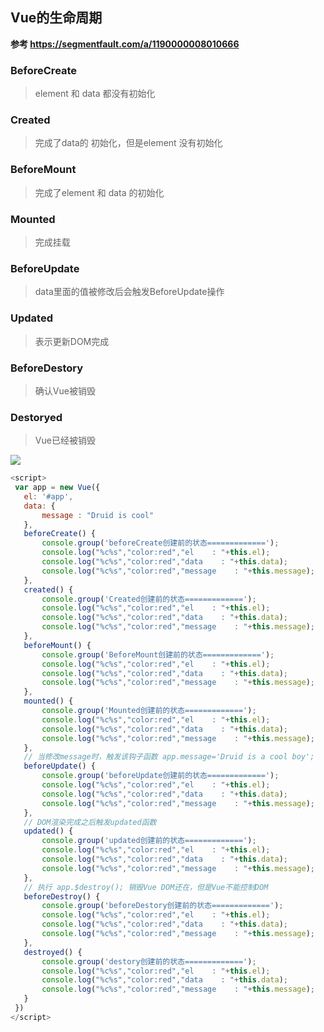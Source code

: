 ## Vue的生命周期

**参考  https://segmentfault.com/a/1190000008010666**

### BeforeCreate

> element 和 data 都没有初始化



### Created

> 完成了data的 初始化，但是element 没有初始化



### BeforeMount

> 完成了element 和 data 的初始化



### Mounted

> 完成挂载



### BeforeUpdate

> data里面的值被修改后会触发BeforeUpdate操作



### Updated

> 表示更新DOM完成



### BeforeDestory

> 确认Vue被销毁



### Destoryed

> Vue已经被销毁



![](D:\gitproject\github\SnailsNotes\docs\技术栈\前端框架\Vue\Vue生命周期.png)



 ```javascript
<script>
  var app = new Vue({
    el: '#app',
    data: {
        message : "Druid is cool"
    },
    beforeCreate() {
        console.group('beforeCreate创建前的状态=============');
        console.log("%c%s","color:red","el    : "+this.el);
        console.log("%c%s","color:red","data    : "+this.data);
        console.log("%c%s","color:red","message    : "+this.message);
    },
    created() {
        console.group('Created创建前的状态=============');
        console.log("%c%s","color:red","el    : "+this.el);
        console.log("%c%s","color:red","data    : "+this.data);
        console.log("%c%s","color:red","message    : "+this.message);
    },
    beforeMount() {
        console.group('BeforeMount创建前的状态=============');
        console.log("%c%s","color:red","el    : "+this.el);
        console.log("%c%s","color:red","data    : "+this.data);
        console.log("%c%s","color:red","message    : "+this.message);
    },
    mounted() {
        console.group('Mounted创建前的状态=============');
        console.log("%c%s","color:red","el    : "+this.el);
        console.log("%c%s","color:red","data    : "+this.data);
        console.log("%c%s","color:red","message    : "+this.message);
    },
    // 当修改message时，触发该钩子函数 app.message='Druid is a cool boy';
    beforeUpdate() {
        console.group('beforeUpdate创建前的状态=============');
        console.log("%c%s","color:red","el    : "+this.el);
        console.log("%c%s","color:red","data    : "+this.data);
        console.log("%c%s","color:red","message    : "+this.message);
    },
    // DOM渲染完成之后触发updated函数
    updated() {
        console.group('updated创建前的状态=============');
        console.log("%c%s","color:red","el    : "+this.el);
        console.log("%c%s","color:red","data    : "+this.data);
        console.log("%c%s","color:red","message    : "+this.message);
    },
    // 执行 app.$destroy(); 销毁Vue DOM还在，但是Vue不能控制DOM
    beforeDestroy() {
        console.group('beforeDestory创建前的状态=============');
        console.log("%c%s","color:red","el    : "+this.el);
        console.log("%c%s","color:red","data    : "+this.data);
        console.log("%c%s","color:red","message    : "+this.message);
    },
    destroyed() {
        console.group('destory创建前的状态=============');
        console.log("%c%s","color:red","el    : "+this.el);
        console.log("%c%s","color:red","data    : "+this.data);
        console.log("%c%s","color:red","message    : "+this.message);
    }
  })
</script>
 ```





